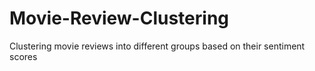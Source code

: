 # Movie-Review-Clustering
Clustering movie reviews into different groups based on their sentiment scores
